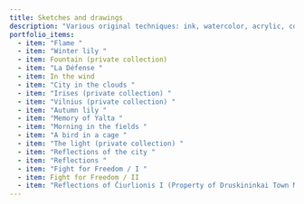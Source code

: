 ```yaml
---
title: Sketches and drawings
description: "Various original techniques: ink, watercolor, acrylic, collage"
portfolio_items:
  - item: "Flame "
  - item: "Winter lily "
  - item: Fountain (private collection)
  - item: "La Défense "
  - item: In the wind
  - item: "City ​​in the clouds "
  - item: "Irises (private collection) "
  - item: "Vilnius (private collection) "
  - item: "Autumn lily "
  - item: "Memory of Yalta "
  - item: "Morning in the fields "
  - item: "A bird in a cage "
  - item: "The light (private collection) "
  - item: "Reflections of the city "
  - item: "Reflections "
  - item: "Fight for Freedom / I "
  - item: Fight for Freedom / II
  - item: "Reflections of Čiurlionis I (Property of Druskininkai Town Museum) "
---
```

